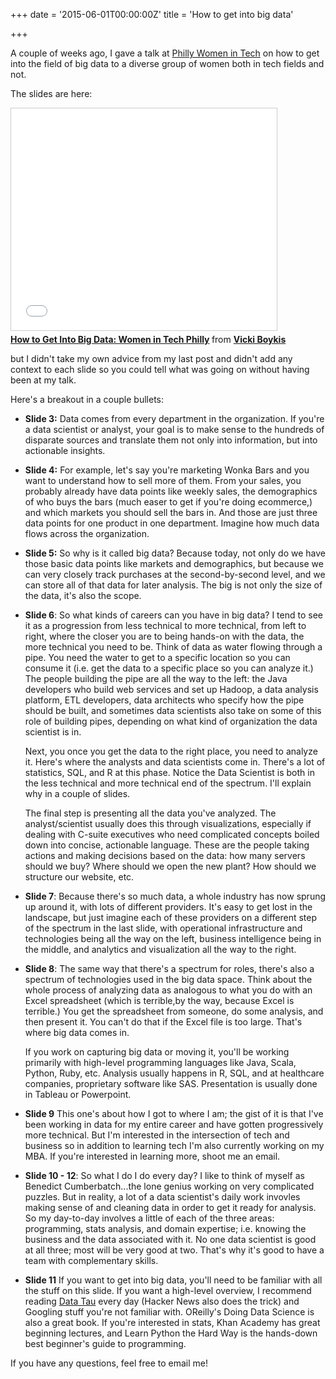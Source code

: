 +++
date = '2015-06-01T00:00:00Z'
title = 'How to get into big data'

+++

A couple of weeks ago, I gave a talk at [Philly Women in Tech](http://http://phillywomenintech.com/2015/01/17/b-big-data-how-big-is-it-in-your-future/) on how to get into the field of big data to a diverse group of women both in tech fields and not.  

The slides are here: 

<iframe src="//www.slideshare.net/slideshow/embed_code/key/IPuCLYRjRwrEPT" width="425" height="355" frameborder="0" marginwidth="0" marginheight="0" scrolling="no" style="border:1px solid #CCC; border-width:1px; margin-bottom:5px; max-width: 100%;" allowfullscreen> </iframe> <div style="margin-bottom:5px"> <strong> <a href="//www.slideshare.net/vickiboykis/womewits-2015-boykis" title="How to Get Into Big Data: Women in Tech Philly" target="_blank">How to Get Into Big Data: Women in Tech Philly</a> </strong> from <strong><a href="//www.slideshare.net/vickiboykis" target="_blank">Vicki Boykis</a></strong> </div>

but I didn't take my own advice from my last post and didn't add any context to each slide so you could tell what was going on without having been at my talk. 

Here's a breakout in a couple bullets: 

+ **Slide 3:** Data comes from every department in the organization. If you're a data scientist or analyst, your goal is to make sense to the hundreds of disparate sources and translate them not only into information, but into actionable insights. 

+ **Slide 4:** For example, let's say you're marketing Wonka Bars and you want to understand how to sell more of them. From your sales, you probably already have data points like weekly sales, the demographics of who buys the bars (much easer to get if you're doing ecommerce,) and which markets you should sell the bars in. And those are just three data points for one product in one department. Imagine how much data flows across the organization. 

+ **Slide 5:**  So why is it called big data? Because today, not only do we have those basic data points like markets and demographics, but because we can very closely track purchases at the second-by-second level, and we can store all of that data for later analysis. The big is not only the size of the data, it's also the scope. 

+ **Slide 6**: So what kinds of careers can you have in big data? I tend to see it as a progression from less technical to more technical, from left to right, where the closer you are to being hands-on with the data, the more technical you need to be. Think of data as water flowing through a pipe. You need the water to get to a specific location so you can consume it (i.e. get the data to a specific place so you can analyze it.) The people building the pipe are all the way to the left: the Java developers who build web services and set up Hadoop, a data analysis platform, ETL developers, data architects who specify how the pipe should be built, and sometimes data scientists also take on some of this role of building pipes, depending on what kind of organization the data scientist is in. 

	Next, you once you get the data to the right place, you need to analyze it. Here's where the analysts and data scientists come in. There's a lot of statistics, SQL, and R at this phase. Notice the Data Scientist is both in the less technical and more technical end of the spectrum. I'll explain why in a couple of slides. 

	The final step is presenting all the data you've analyzed. The analyst/scientist usually does this through visualizations, especially if dealing with C-suite executives who need complicated concepts boiled down into concise, actionable language. These are the people taking actions and making decisions based on the data: how many servers should we buy? Where should we open the new plant? How should we structure our website, etc. 

+ **Slide 7**: Because there's so much data, a whole industry has now sprung up around it, with lots of different providers. It's easy to get lost in the landscape, but just imagine each of these providers on a different step of the spectrum in the last slide, with operational infrastructure and technologies being all the way on the left, business intelligence being in the middle, and analytics and visualization all the way to the right. 

+ **Slide 8**: The same way that there's a spectrum for roles, there's also a spectrum of technologies used in the big data space. Think about the whole process of analyzing data as analogous to what you do with an Excel spreadsheet (which is terrible,by the way, because Excel is terrible.) You get the spreadsheet from someone, do some analysis, and then present it.  You can't do that if the Excel file is too large. That's where big data comes in.  

	If you work on capturing big data or moving it, you'll be working primarily with high-level programming languages like Java, Scala, Python, Ruby, etc. Analysis usually happens in R, SQL, and at healthcare companies, proprietary software like SAS. Presentation is usually done in Tableau or Powerpoint. 

+ **Slide 9** This one's about how I got to where I am; the gist of it is that I've been working in data for my entire career and have gotten progressively more technical. But I'm interested in the intersection of tech and business so in addition to learning tech I'm also currently working on my MBA. If you're interested in learning more, shoot me an email. 

+ **Slide 10 - 12**: So what I do I do every day? I like to think of myself as Benedict Cumberbatch...the lone genius working on very complicated puzzles. But in reality, a lot of a data scientist's daily work invovles making sense of and cleaning data in order to get it ready for analysis.  So my day-to-day involves a little of each of the three areas: programming, stats analysis, and domain expertise; i.e. knowing the business and the data associated with it. No one data scientist is good at all three; most will be very good at two. That's why it's good to have a team with complementary skills. 

+  **Slide 11** If you want to get into big data, you'll need to be familiar with all the stuff on this slide. If you want a high-level overview, I recommend reading [Data Tau](http://www.datatau.com) every day (Hacker News also does the trick) and Googling stuff you're not familiar with. OReilly's Doing Data Science is also a great book. If you're interested in stats, Khan Academy has great beginning lectures, and Learn Python the Hard Way is the hands-down best beginner's guide to programming. 

If you have any questions, feel free to email me!  


